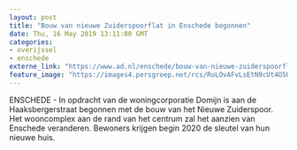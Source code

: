 ```yaml
---
layout: post
title: "Bouw van nieuwe Zuiderspoorflat in Enschede begonnen"
date: Thu, 16 May 2019 13:11:00 GMT
categories: 
- overijssel 
- enschede 
externe_link: "https://www.ad.nl/enschede/bouw-van-nieuwe-zuiderspoorflat-in-enschede-begonnen~afa9f730/"
feature_image: "https://images4.persgroep.net/rcs/RoLOvAFvLsEtN9cUt4O5Ozbwpqg/diocontent/148415727/_fitwidth/400/?appId=21791a8992982cd8da851550a453bd7f&quality=0.7"
---
```


ENSCHEDE - In opdracht van de woningcorporatie Domijn is aan de Haaksbergerstraat begonnen met de bouw van het Nieuwe Zuiderspoor. Het wooncomplex aan de rand van het centrum zal het aanzien van Enschede veranderen. Bewoners krijgen begin 2020 de sleutel van hun nieuwe huis.
